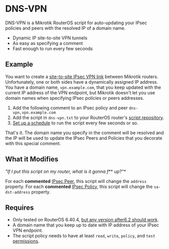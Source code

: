 # DNS-VPN

DNS-VPN is a Mikrotik RouterOS script for auto-updating your IPsec policies and peers with the resolved IP of a domain name.

  - Dynamic IP site-to-site VPN tunnels
  - As easy as specifying a comment
  - Fast enough to run every few seconds

## Example
You want to create a [site-to-site IPsec VPN link](https://wiki.mikrotik.com/wiki/Manual:IP/IPsec#Site_to_Site_IpSec_Tunnel) between Mikrotik routers. Unfortunately, one or both sides have a dynamically assigned IP address. You have a domain name, `vpn.example.com`, that you keep updated with the current IP address of the VPN endpoint, but Mikrotik doesn't let you use domain names when specifying IPsec policies or peers addresses.

1. Add the following comment to an IPsec policy and peer
     `dns-vpn,vpn.example.com`
2. Add the script in `dns-vpn.txt` to your RouterOS router's [script repository](https://wiki.mikrotik.com/wiki/Manual:Scripting#Script_repository).
3. [Set up a schedule](https://wiki.mikrotik.com/wiki/Manual:System/Scheduler) to run the script every few seconds or so.
 
That's it. The domain name you specify in the comment will be resolved and the IP will be used to update the IPsec Peers and Policies that you decorate with this special comment.

## What it Modifies
*"If I put this script on my router, what is it gonna f*** up?"*

For each **commented** [IPsec Peer](https://wiki.mikrotik.com/wiki/Manual:IP/IPsec#Peer_configuration), this script will change the `address` property.
For each **commented** [IPsec Policy](https://wiki.mikrotik.com/wiki/Manual:IP/IPsec#Policy), this script will change the `sa-dst-address` property.

## Requires
 - Only tested on RouterOS 6.40.4, [but any version after6.2 should work](https://wiki.mikrotik.com/wiki/Manual:Scripting#Function).
 - A domain name that you keep up to date with IP address of your IPsec VPN endpoint.
 - The script policy needs to have at least `read`, `write`, `policy`, and `test` [permissions](https://wiki.mikrotik.com/wiki/Manual:Router_AAA#Properties).